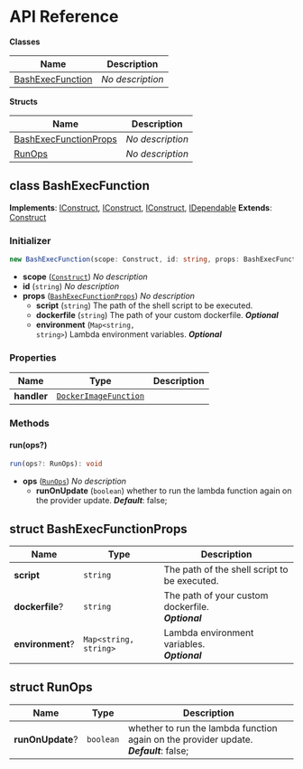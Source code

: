 # API Reference

**Classes**

Name|Description
----|-----------
[BashExecFunction](#cdk-lambda-bash-bashexecfunction)|*No description*


**Structs**

Name|Description
----|-----------
[BashExecFunctionProps](#cdk-lambda-bash-bashexecfunctionprops)|*No description*
[RunOps](#cdk-lambda-bash-runops)|*No description*



## class BashExecFunction  <a id="cdk-lambda-bash-bashexecfunction"></a>



__Implements__: [IConstruct](#constructs-iconstruct), [IConstruct](#aws-cdk-core-iconstruct), [IConstruct](#constructs-iconstruct), [IDependable](#aws-cdk-core-idependable)
__Extends__: [Construct](#aws-cdk-core-construct)

### Initializer




```ts
new BashExecFunction(scope: Construct, id: string, props: BashExecFunctionProps)
```

* **scope** (<code>[Construct](#aws-cdk-core-construct)</code>)  *No description*
* **id** (<code>string</code>)  *No description*
* **props** (<code>[BashExecFunctionProps](#cdk-lambda-bash-bashexecfunctionprops)</code>)  *No description*
  * **script** (<code>string</code>)  The path of the shell script to be executed. 
  * **dockerfile** (<code>string</code>)  The path of your custom dockerfile. __*Optional*__
  * **environment** (<code>Map<string, string></code>)  Lambda environment variables. __*Optional*__



### Properties


Name | Type | Description 
-----|------|-------------
**handler** | <code>[DockerImageFunction](#aws-cdk-aws-lambda-dockerimagefunction)</code> | <span></span>

### Methods


#### run(ops?) <a id="cdk-lambda-bash-bashexecfunction-run"></a>



```ts
run(ops?: RunOps): void
```

* **ops** (<code>[RunOps](#cdk-lambda-bash-runops)</code>)  *No description*
  * **runOnUpdate** (<code>boolean</code>)  whether to run the lambda function again on the provider update. __*Default*__: false;






## struct BashExecFunctionProps  <a id="cdk-lambda-bash-bashexecfunctionprops"></a>






Name | Type | Description 
-----|------|-------------
**script** | <code>string</code> | The path of the shell script to be executed.
**dockerfile**? | <code>string</code> | The path of your custom dockerfile.<br/>__*Optional*__
**environment**? | <code>Map<string, string></code> | Lambda environment variables.<br/>__*Optional*__



## struct RunOps  <a id="cdk-lambda-bash-runops"></a>






Name | Type | Description 
-----|------|-------------
**runOnUpdate**? | <code>boolean</code> | whether to run the lambda function again on the provider update.<br/>__*Default*__: false;



